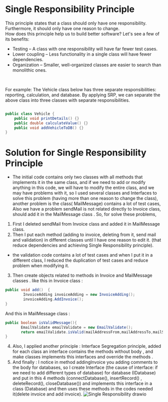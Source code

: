 # Single Responsibility Principle


This principle states that a class should only have one responsibility. Furthermore, it should only have one reason to change.
<br />
How does this principle help us to build better software? Let's see a few of its benefits:
<br />
- Testing – A class with one responsibility will have far fewer test cases.
- Lower coupling – Less functionality in a single class will have fewer dependencies.
- Organization – Smaller, well-organized classes are easier to search than monolithic ones.

<br />

For example: The Vehicle class below has three separate responsibilities: reporting, calculation, and database. By applying SRP, we can separate the above class into three classes with separate responsibilities.

```java

public class Vehicle {
    public void printDetails() {}
    public double calculateValue() {}
    public void addVehicleToDB() {}
}

```
# Solution for Single Responsibility Principle

* The initial code contains only two classes with all methods that implements it in the same class, and if we need to add or modify anything in this code, we will have to modify the entire class, and we may have problems with it, so I used several classes and Interfaces to solve this problem (having more than one reason to change the class), another problem is the class( MailMessage) contains a lot of test cases, Also we have a problem sendMail is not related directly to Invoice class, should add it in the MailMessage class .
So, for solve these problems,
1. First I deleted sendMail from Invoice class and added it in MailMessage class.
2. Then I put each method (adding to invoice, deleting from it, send mail and validation) in different classes until I have one reason to edit it. (that reduce dependencies and achieving Single Responsibility principle).
- the validation code contains a lot of test cases and when I put it in a different class, I reduced the duplication of test cases and reduce problem when modifying it.
3. Then create objects related to methods in Invoice and MailMessage classes .
like this in Invoice class :
```java
public void add()  {
        InvoiceAdding invoiceAdding = new InvoiceAdding();
        invoiceAdding.AddInvoice();
}
```
And this in MailMessage class :
 ```java
 public boolean isValidMessage(){
        EmailValidate emailValidate = new EmailValidate();
        return emailValidate.isValid(mailAddressFrom,mailAddressTo,mailSubject,mailBody);
}
 ```
4. Also, I applied another principle :
Interface Segregation principle, added for each class an interface contains the methods without body , and make classes implements this interfaces and override the methods .
5. And finally :
I notice in method addingInvoice you adding comments to the body for databases, so I create Interface (the cause of interface: if we need to add different types of database) for database (IDatabase) and put in this 4 methods (connectDatabase(), insertRecord() , deleteRecord(), closeDatabase()) and implements this interface in a class (Database) and then uses these methods in the codes needed it(delete invoice and add invoice).
![Single Responsibility drawio](https://user-images.githubusercontent.com/92352860/196216807-284d342c-4a71-4a27-9e50-be7a1eb69025.png)

